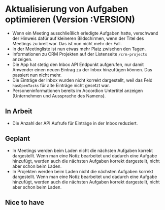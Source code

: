 # Aktualisierung von Aufgaben optimieren (Version :VERSION)

- Wenn ein Meeting ausschließlich erledigte Aufgaben hatte, verschwand der Hinweis dafür auf kleineren Bildschirmen, wenn der Titel des Meetings zu breit war. Das ist nun nicht mehr der Fall.
- In der Meetingliste ist nun etwas mehr Platz zwischen den Tagen.
- Informationen zu CRM Projekten auf der Listenseite `/crm-projects` anzeigen.
- Die App hat stetig den Inbox API Endpunkt aufgerufen, nur damit Anwender einen neuen Eintrag zu der Inbox hinzufügen können. Das passiert nun nicht mehr.
- Die Einträge der Inbox wurden nicht korrekt dargestellt, weil das Feld `hasOpenTasks` für alte Einträge nicht gesetzt war.
- Personeninformationen bereits im Accordion Untertitel anzeigen (Unternehmen und Aussprache des Namens).

## In Arbeit

- Die Anzahl der API Aufrufe für Einträge in der Inbox reduziert.

## Geplant

- In Meetings werden beim Laden nicht die nächsten Aufgaben korrekt dargestellt. Wenn man eine Notiz bearbeitet und dadurch eine Aufgabe hinzufügt, werden auch die nächsten Aufgaben korrekt dargestellt, nicht aber schon beim Laden.
- In Projekten werden beim Laden nicht die nächsten Aufgaben korrekt dargestellt. Wenn man eine Notiz bearbeitet und dadurch eine Aufgabe hinzufügt, werden auch die nächsten Aufgaben korrekt dargestellt, nicht aber schon beim Laden.

## Nice to have
